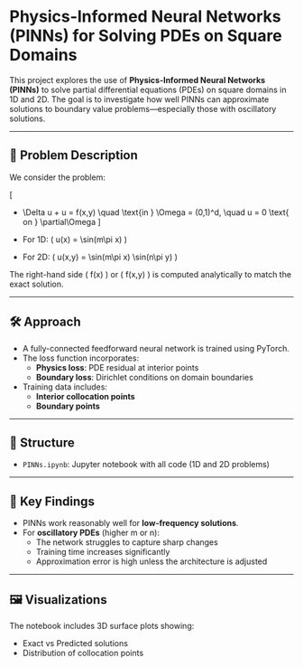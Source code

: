 # Physics-Informed Neural Networks (PINNs) for Solving PDEs on Square Domains

This project explores the use of **Physics-Informed Neural Networks (PINNs)** to solve partial differential equations (PDEs) on square domains in 1D and 2D. The goal is to investigate how well PINNs can approximate solutions to boundary value problems—especially those with oscillatory solutions.

---

## 🧩 Problem Description

We consider the problem:

\[
- \Delta u + u = f(x,y) \quad \text{in } \Omega = (0,1)^d, \quad u = 0 \text{ on } \partial\Omega
\]

- For 1D: \( u(x) = \sin(m\pi x) \)
- For 2D: \( u(x,y) = \sin(m\pi x) \sin(n\pi y) \)

The right-hand side \( f(x) \) or \( f(x,y) \) is computed analytically to match the exact solution.

---

## 🛠️ Approach

- A fully-connected feedforward neural network is trained using PyTorch.
- The loss function incorporates:
  - **Physics loss**: PDE residual at interior points
  - **Boundary loss**: Dirichlet conditions on domain boundaries
- Training data includes:
  - **Interior collocation points**
  - **Boundary points**

---

## 📂 Structure

- `PINNs.ipynb`: Jupyter notebook with all code (1D and 2D problems)

---

## 🧠 Key Findings

- PINNs work reasonably well for **low-frequency solutions**.
- For **oscillatory PDEs** (higher m or n):
  - The network struggles to capture sharp changes
  - Training time increases significantly
  - Approximation error is high unless the architecture is adjusted

---

## 🖼️ Visualizations

The notebook includes 3D surface plots showing:
- Exact vs Predicted solutions
- Distribution of collocation points

